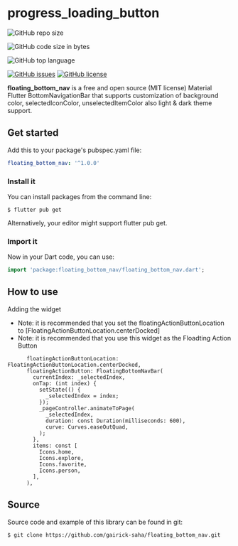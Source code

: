 # progress_loading_button

![GitHub repo size](https://img.shields.io/github/repo-size/gairick-saha/floating_bottom_nav.svg)

![GitHub code size in bytes](https://img.shields.io/github/languages/code-size/gairick-saha/floating_bottom_nav.svg)

![GitHub top language](https://img.shields.io/github/languages/top/gairick-saha/floating_bottom_nav.svg)

[![GitHub issues](https://img.shields.io/github/issues/gairick-saha/floating_bottom_nav.svg)](https://github.com/gairick-saha/floating_bottom_nav/issues)
[![GitHub license](https://img.shields.io/github/license/gairick-saha/floating_bottom_nav.svg)](https://github.com/gairick-saha/floating_bottom_nav/blob/master/LICENSE)

**floating_bottom_nav** is a free and open source (MIT license) Material Flutter BottomNavigationBar that supports customization of background color, selectedIconColor, unselectedItemColor also light & dark theme support.

## Get started

Add this to your package's pubspec.yaml file:

```yaml
floating_bottom_nav: '^1.0.0'
```

### **Install it**

You can install packages from the command line:

```
$ flutter pub get
```

Alternatively, your editor might support flutter pub get.

### **Import it**

Now in your Dart code, you can use:

```dart
import 'package:floating_bottom_nav/floating_bottom_nav.dart';

```

## How to use

Adding the widget
* Note: it is recommended that you set the floatingActionButtonLocation to [FloatingActionButtonLocation.centerDocked] 
* Note: it is recommended that you use this widget as the Floadting Action Button

```
      floatingActionButtonLocation: FloatingActionButtonLocation.centerDocked,
      floatingActionButton: FloatingBottomNavBar(
        currentIndex: _selectedIndex,
        onTap: (int index) {
          setState(() {
            _selectedIndex = index;
          });
          _pageController.animateToPage(
            _selectedIndex,
            duration: const Duration(milliseconds: 600),
            curve: Curves.easeOutQuad,
          );
        },
        items: const [
          Icons.home,
          Icons.explore,
          Icons.favorite,
          Icons.person,
        ],
      ),
```

## Source

Source code and example of this library can be found in git:

```
$ git clone https://github.com/gairick-saha/floating_bottom_nav.git
```
